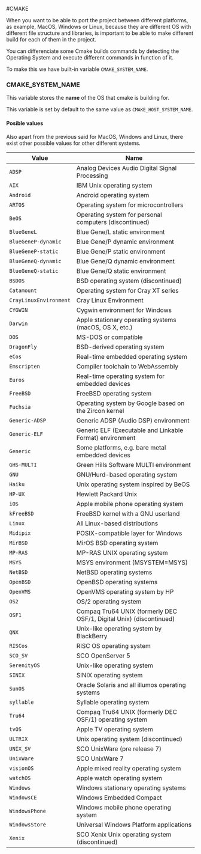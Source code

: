 #CMAKE 


When you want to be able to port the project between different platforms, as example, MacOS, Windows or Linux, because they are different OS with different file structure and libraries, is important to be able to make different build for each of them in the project. 

You can differenciate some Cmake builds commands by detecting the Operating System and execute different commands in function of it. 


To make this we have built-in variable `CMAKE_SYSTEM_NAME`. 


### CMAKE_SYSTEM_NAME

This variable stores the **name** of the OS that cmake is building for. 

This variable is set by default to the same value as `CMAKE_HOST_SYSTEM_NAME`. 



#### Posible values

Also apart from the previous said for MacOS, Windows and Linux, there exist other possible values for other different systems. 

|Value|Name|
|---|---|
|`ADSP`|Analog Devices Audio Digital Signal Processing|
|`AIX`|IBM Unix operating system|
|`Android`|Android operating system|
|`ARTOS`|Operating system for microcontrollers|
|`BeOS`|Operating system for personal computers (discontinued)|
|`BlueGeneL`|Blue Gene/L static environment|
|`BlueGeneP-dynamic`|Blue Gene/P dynamic environment|
|`BlueGeneP-static`|Blue Gene/P static environment|
|`BlueGeneQ-dynamic`|Blue Gene/Q dynamic environment|
|`BlueGeneQ-static`|Blue Gene/Q static environment|
|`BSDOS`|BSD operating system (discontinued)|
|`Catamount`|Operating system for Cray XT series|
|`CrayLinuxEnvironment`|Cray Linux Environment|
|`CYGWIN`|Cygwin environment for Windows|
|`Darwin`|Apple stationary operating systems (macOS, OS X, etc.)|
|`DOS`|MS-DOS or compatible|
|`DragonFly`|BSD-derived operating system|
|`eCos`|Real-time embedded operating system|
|`Emscripten`|Compiler toolchain to WebAssembly|
|`Euros`|Real-time operating system for embedded devices|
|`FreeBSD`|FreeBSD operating system|
|`Fuchsia`|Operating system by Google based on the Zircon kernel|
|`Generic-ADSP`|Generic ADSP (Audio DSP) environment|
|`Generic-ELF`|Generic ELF (Executable and Linkable Format) environment|
|`Generic`|Some platforms, e.g. bare metal embedded devices|
|`GHS-MULTI`|Green Hills Software MULTI environment|
|`GNU`|GNU/Hurd-based operating system|
|`Haiku`|Unix operating system inspired by BeOS|
|`HP-UX`|Hewlett Packard Unix|
|`iOS`|Apple mobile phone operating system|
|`kFreeBSD`|FreeBSD kernel with a GNU userland|
|`Linux`|All Linux-based distributions|
|`Midipix`|POSIX-compatible layer for Windows|
|`MirBSD`|MirOS BSD operating system|
|`MP-RAS`|MP-RAS UNIX operating system|
|`MSYS`|MSYS environment (MSYSTEM=MSYS)|
|`NetBSD`|NetBSD operating systems|
|`OpenBSD`|OpenBSD operating systems|
|`OpenVMS`|OpenVMS operating system by HP|
|`OS2`|OS/2 operating system|
|`OSF1`|Compaq Tru64 UNIX (formerly DEC OSF/1, Digital Unix) (discontinued)|
|`QNX`|Unix-like operating system by BlackBerry|
|`RISCos`|RISC OS operating system|
|`SCO_SV`|SCO OpenServer 5|
|`SerenityOS`|Unix-like operating system|
|`SINIX`|SINIX operating system|
|`SunOS`|Oracle Solaris and all illumos operating systems|
|`syllable`|Syllable operating system|
|`Tru64`|Compaq Tru64 UNIX (formerly DEC OSF/1) operating system|
|`tvOS`|Apple TV operating system|
|`ULTRIX`|Unix operating system (discontinued)|
|`UNIX_SV`|SCO UnixWare (pre release 7)|
|`UnixWare`|SCO UnixWare 7|
|`visionOS`|Apple mixed reality operating system|
|`watchOS`|Apple watch operating system|
|`Windows`|Windows stationary operating systems|
|`WindowsCE`|Windows Embedded Compact|
|`WindowsPhone`|Windows mobile phone operating system|
|`WindowsStore`|Universal Windows Platform applications|
|`Xenix`|SCO Xenix Unix operating system (discontinued)|

